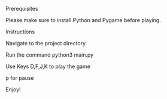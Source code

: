 Prerequisites

Please make sure to install Python and Pygame before playing.



Instructions

Navigate to the project directory

Run the command python3 main.py

Use Keys D,F,J,K to play the game

p for pause

Enjoy! 

